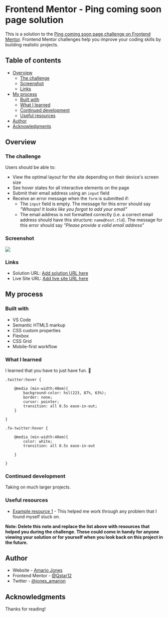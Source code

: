 # Frontend Mentor - Ping coming soon page solution

This is a solution to the [Ping coming soon page challenge on Frontend Mentor](https://www.frontendmentor.io/challenges/ping-single-column-coming-soon-page-5cadd051fec04111f7b848da). Frontend Mentor challenges help you improve your coding skills by building realistic projects. 

## Table of contents

- [Overview](#overview)
  - [The challenge](#the-challenge)
  - [Screenshot](#screenshot)
  - [Links](#links)
- [My process](#my-process)
  - [Built with](#built-with)
  - [What I learned](#what-i-learned)
  - [Continued development](#continued-development)
  - [Useful resources](#useful-resources)
- [Author](#author)
- [Acknowledgments](#acknowledgments)



## Overview

### The challenge

Users should be able to:

- View the optimal layout for the site depending on their device's screen size
- See hover states for all interactive elements on the page
- Submit their email address using an `input` field
- Receive an error message when the `form` is submitted if:
	- The `input` field is empty. The message for this error should say *"Whoops! It looks like you forgot to add your email"*
	- The email address is not formatted correctly (i.e. a correct email address should have this structure: `name@host.tld`). The message for this error should say *"Please provide a valid email address"*

### Screenshot

![](./ping-coming-soon-page-master/images/pingscreenshot.png)



### Links

- Solution URL: [Add solution URL here](https://your-solution-url.com)
- Live Site URL: [Add live site URL here](https://your-live-site-url.com)

## My process

### Built with

- VS Code
- Semantic HTML5 markup
- CSS custom properties
- Flexbox
- CSS Grid
- Mobile-first workflow


### What I learned

I learned that you have to just have fun. 🤙



```
.twitter:hover {

    @media (min-width:40em){
        background-color: hsl(223, 87%, 63%);
        border: none;
        cursor: pointer;
        transition: all 0.5s ease-in-out;
    } 
    
}

.fa-twitter:hover {

    @media (min-width:40em){
        color: white;
        transition: all 0.5s ease-in-out 
          
    } 
    
}
```

### Continued development

Taking on much larger projects.



### Useful resources

- [Example resource 1](https://developer.mozilla.org/en-US/) - This helped me work through any problem that I found myself stuck on.


**Note: Delete this note and replace the list above with resources that helped you during the challenge. These could come in handy for anyone viewing your solution or for yourself when you look back on this project in the future.**

## Author

- Website - [Amario Jones](https://www.your-site.com)
- Frontend Mentor - [@Qstar12](https://www.frontendmentor.io/profile/Qstar12)
- Twitter - [@jones_amarion](https://twitter.com/jones_amario)



## Acknowledgments

Thanks for reading! 
